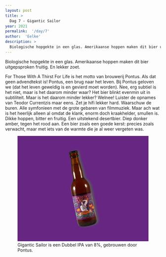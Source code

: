 ```yaml
---
layout: post
title: >
  Dag 7 - Gigantic Sailor
year: 2021
permalink:  '/day/7'
author:  'Eelke'
description: >
  Biologische hopgekte in een glas. Amerikaanse hoppen maken dit bier uitgepsproken fruitig. En lekker zoet.
---
```

<p class='intro'><span class='dropcap'>B</span>iologische hopgekte in een glas. Amerikaanse hoppen maken dit bier uitgepsproken fruitig. En lekker zoet.</p>

For Those With A Thirst For Life is het motto van brouwerij Pontus. Als dat geen advendtekst is! Pontus, een brug naar het leven. Bij Pontus geloven we (dat het leven geweldig is en gevierd moet worden). Nee, erg subtiel is het niet, maar is het daarom minder waar? Het bier blinkt evenmin uit in subtiliteit. Maar is het daarom minder lekker? Welnee! Luister de opnames van Teodor Currentzis maar eens. Zet je hifi lekker hard. Waarschuw de buren. Alle symfonieen met de grote gebaren van filmmuziek. Maar ach wat is het heerlijk alleen al omdat de klank, enorm doch kraakhelder, smullen is. Dikke hoppen, bitter en fruitig. Een uitstekend desertbier. Diep donker amber, tegen het rood aan. Een bier zoals een goede kerst: precies zoals verwacht, maar met iets van de warmte die je al weer vergeten was.      

<figure><img src='/assets/img/beer_2021-12-07.jpg' alt=''/> <figcaption>Gigantic Sailor is een Dubbel IPA van 8%, gebrouwen door Pontus.</figcaption></figure>
